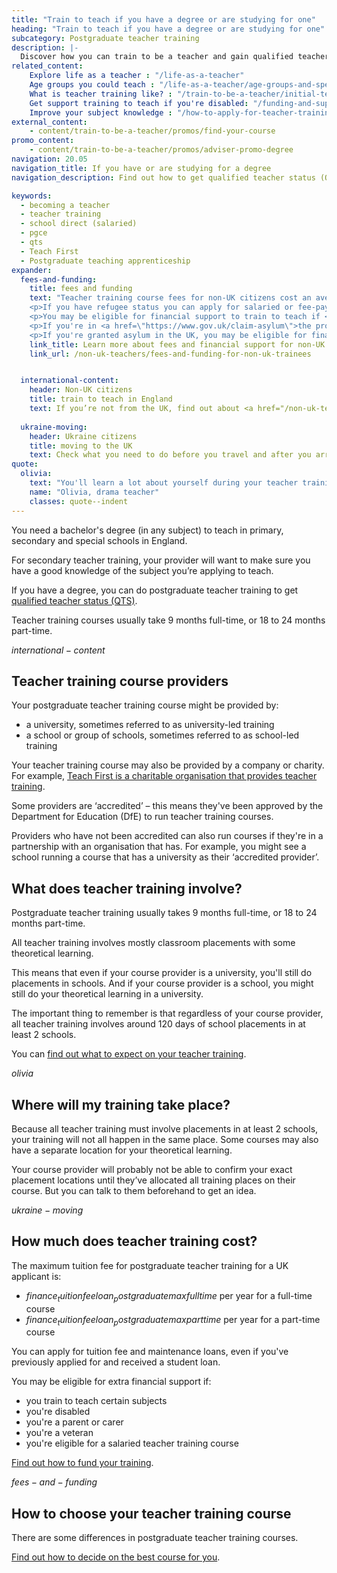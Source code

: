 ```yaml
---
title: "Train to teach if you have a degree or are studying for one"
heading: "Train to teach if you have a degree or are studying for one"
subcategory: Postgraduate teacher training
description: |-
  Discover how you can train to be a teacher and gain qualified teacher status (QTS) if you have a degree. Including school-led and university-led training.
related_content:
    Explore life as a teacher : "/life-as-a-teacher"
    Age groups you could teach : "/life-as-a-teacher/age-groups-and-specialisms/age-groups-you-could-teach"
    What is teacher training like? : "/train-to-be-a-teacher/initial-teacher-training"
    Get support training to teach if you're disabled: "/funding-and-support/if-youre-disabled"
    Improve your subject knowledge : "/how-to-apply-for-teacher-training/subject-knowledge-enhancement"
external_content:
    - content/train-to-be-a-teacher/promos/find-your-course
promo_content:
    - content/train-to-be-a-teacher/promos/adviser-promo-degree
navigation: 20.05
navigation_title: If you have or are studying for a degree
navigation_description: Find out how to get qualified teacher status (QTS) through postgraduate teacher training if you have a degree or you’re studying for one.

keywords:
  - becoming a teacher
  - teacher training
  - school direct (salaried)
  - pgce
  - qts
  - Teach First
  - Postgraduate teaching apprenticeship
expander:
  fees-and-funding:
    title: fees and funding
    text: "Teacher training course fees for non-UK citizens cost an average of $fees_pgitt_internationalaverage$. Most non-UK citizens will not be eligible for tuition fee loans and maintenance loans. If you train to teach languages or physics, you may be eligible for a bursary or scholarship.
    <p>If you have refugee status you can apply for salaried or fee-paying training courses. You will usually be eligible for financial support to help you train to teach.</p>
    <p>You may be eligible for financial support to train to teach if <a href=\"/non-uk-teachers/visas-for-non-uk-trainees\">you're from Ukraine or Afghanistan and on certain visas</a>.</p>
    <p>If you're in <a href=\"https://www.gov.uk/claim-asylum\">the process of seeking asylum</a>, check your immigration bail conditions to see if you have permission to study on a teacher training course in England. Even if you have permission, you're unlikely to be eligible for financial support.</p>
    <p>If you're granted asylum in the UK, you may be eligible for financial support to train to teach.</p>"
    link_title: Learn more about fees and financial support for non-UK trainee teachers.
    link_url: /non-uk-teachers/fees-and-funding-for-non-uk-trainees


  international-content:
    header: Non-UK citizens
    title: train to teach in England
    text: If you’re not from the UK, find out about <a href="/non-uk-teachers">training to teach in England as a non-UK citizen</a>.
   
  ukraine-moving:
    header: Ukraine citizens
    title: moving to the UK
    text: Check what you need to do before you travel and after you arrive <a href="https://www.gov.uk/guidance/move-to-the-uk-if-youre-from-ukraine">if you're moving to the UK from Ukraine</a>.
quote:
  olivia:
    text: "You'll learn a lot about yourself during your teacher training year, and it 's the most rewarding journey to be on."
    name: "Olivia, drama teacher"
    classes: quote--indent
---
```


You need a bachelor's degree (in any subject) to teach in primary, secondary and special schools in England.

For secondary teacher training, your provider will want to make sure you have a good knowledge of the subject you’re applying to teach.

If you have a degree, you can do postgraduate teacher training to get [qualified teacher status (QTS)](/train-to-be-a-teacher/what-is-qts).

Teacher training courses usually take 9 months full-time, or 18 to 24 months part-time.

$international-content$

## Teacher training course providers

Your postgraduate teacher training course might be provided by: 

* a university, sometimes referred to as university-led training 
* a school or group of schools, sometimes referred to as school-led training 

Your teacher training course may also be provided by a company or charity. For example, [Teach First is a charitable organisation that provides teacher training](https://www.teachfirst.org.uk/).

Some providers are ‘accredited’ – this means they've been approved by the Department for Education (DfE) to run teacher training courses.

Providers who have not been accredited can also run courses if they're in a partnership with an organisation that has. For example, you might see a school running a course that has a university as their ‘accredited provider’.

## What does teacher training involve?

Postgraduate teacher training usually takes 9 months full-time, or 18 to 24 months part-time. 

All teacher training involves mostly classroom placements with some theoretical learning.  

This means that even if your course provider is a university, you'll still do placements in schools. And if your course provider is a school, you might still do your theoretical learning in a university. 

The important thing to remember is that regardless of your course provider, all teacher training involves around 120 days of school placements in at least 2 schools.

You can [find out what to expect on your teacher training](/train-to-be-a-teacher/initial-teacher-training). 

$olivia$

## Where will my training take place?

Because all teacher training must involve placements in at least 2 schools, your training will not all happen in the same place. Some courses may also have a separate location for your theoretical learning. 

Your course provider will probably not be able to confirm your exact placement locations until they’ve allocated all training places on their course. But you can talk to them beforehand to get an idea.

$ukraine-moving$

## How much does teacher training cost?

The maximum tuition fee for postgraduate teacher training for a UK applicant is:

* $finance_tuitionfeeloan_postgraduatemaxfulltime$ per year for a full-time course
* $finance_tuitionfeeloan_postgraduatemaxparttime$ per year for a part-time course

You can apply for tuition fee and maintenance loans, even if you've previously applied for and received a student loan. 

You may be eligible for extra financial support if:

* you train to teach certain subjects
* you're disabled
* you're a parent or carer
* you're a veteran
* you're eligible for a salaried teacher training course

[Find out how to fund your training](/funding-and-support).

$fees-and-funding$

## How to choose your teacher training course

There are some differences in postgraduate teacher training courses. 

[Find out how to decide on the best course for you](/train-to-be-a-teacher/how-to-choose-your-teacher-training-course).
